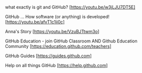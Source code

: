 what exactly is git and GitHub?
[https://youtu.be/w3jLJU7DT5E]

GitHub ... How software (or anything) is developed!
[https://youtu.be/afvT1c1ii0c]

Anna's Story
[https://youtu.be/VzuBJTtwm3o]


GitHub Education - join GitHub Classroom AND Github Education Community
[https://education.github.com/teachers]


GitHub Guides
[https://guides.github.com]


Help on all things GitHub
[https://help.github.com]


